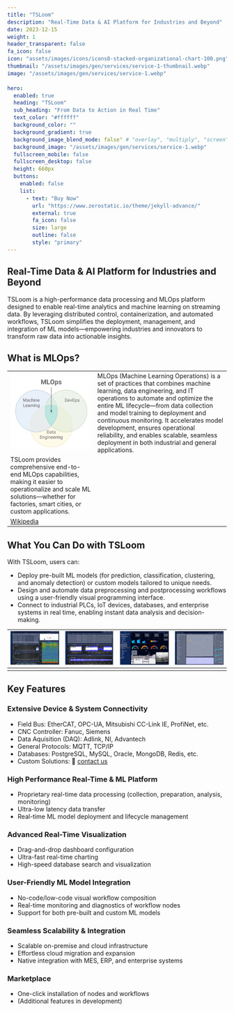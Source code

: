 ```yaml
---
title: "TSLoom"
description: "Real-Time Data & AI Platform for Industries and Beyond"
date: 2023-12-15
weight: 1
header_transparent: false
fa_icon: false
icon: "assets/images/icons/icons8-stacked-organizational-chart-100.png"
thumbnail: "/assets/images/gen/services/service-1-thumbnail.webp"
image: "/assets/images/gen/services/service-1.webp"

hero:
  enabled: true
  heading: "TSLoom"
  sub_heading: "From Data to Action in Real Time"
  text_color: "#ffffff"
  background_color: ""
  background_gradient: true
  background_image_blend_mode: false" # "overlay", "multiply", "screen"
  background_image: "/assets/images/gen/services/service-1.webp"
  fullscreen_mobile: false
  fullscreen_desktop: false
  height: 660px
  buttons:
    enabled: false
    list:
      - text: "Buy Now"
        url: "https://www.zerostatic.io/theme/jekyll-advance/"
        external: true
        fa_icon: false
        size: large
        outline: false
        style: "primary"
---
```


## Real-Time Data & AI Platform for Industries and Beyond
 
TSLoom is a high-performance data processing and MLOps platform designed to enable real-time analytics and machine learning on streaming data. By leveraging distributed control, containerization, and automated workflows, TSLoom simplifies the deployment, management, and integration of ML models—empowering industries and innovators to transform raw data into actionable insights.

## What is MLOps?

|||
|:---|:---|
|<img alt="MLOps" src="/assets/images/gen/services/mlops.webp" width="300"/>|MLOps (Machine Learning Operations) is a set of practices that combines machine learning, data engineering, and IT operations to automate and optimize the entire ML lifecycle—from data collection and model training to deployment and continuous monitoring. It accelerates model development, ensures operational reliability, and enables scalable, seamless deployment in both industrial and general applications.
TSLoom provides comprehensive end-to-end MLOps capabilities, making it easier to operationalize and scale ML solutions—whether for factories, smart cities, or custom applications.|
|[Wikipedia](https://en.wikipedia.org/wiki/MLOps)| |

<!--{% include framework/shortcodes/figure.html src="/assets/images/gen/content/content-1.webp" title="Steve Francia" caption="Designing in Figma" alt="Photo of designing a website in Figma" link="https://figma.com" target="_blank" %}-->

## What You Can Do with TSLoom

With TSLoom, users can:
- Deploy pre-built ML models (for prediction, classification, clustering, and anomaly detection) or custom models tailored to unique needs.
- Design and automate data preprocessing and postprocessing workflows using a user-friendly visual programming interface.
- Connect to industrial PLCs, IoT devices, databases, and enterprise systems in real time, enabling instant data analysis and decision-making.   

|<img src="/assets/images/gen/services/tsloom1.webp" width="200">|<img src="/assets/images/gen/services/tsloom2.webp" width="200">|<img src="/assets/images/gen/services/tsloom3.webp" width="200">|<img src="/assets/images/gen/services/tsloom4.webp" width="200">|
|---|---|---|---|
|||||

## Key Features

### Extensive Device & System Connectivity
- Field Bus: EtherCAT, OPC-UA, Mitsubishi CC-Link IE, ProfiNet, etc.
- CNC Controller: Fanuc, Siemens
- Data Aquisition (DAQ): Adlink, NI, Advantech
- General Protocols: MQTT, TCP/IP
- Databases: PostgreSQL, MySQL, Oracle, MongoDB, Redis, etc.
- Custom Solutions: 📩 [contact us](mailto:info@vcanus.com)

### High Performance Real-Time & ML Platform
- Proprietary real-time data processing (collection, preparation, analysis, monitoring)
- Ultra-low latency data transfer
- Real-time ML model deployment and lifecycle management

### Advanced Real-Time Visualization
- Drag-and-drop dashboard configuration
- Ultra-fast real-time charting
- High-speed database search and visualization

### User-Friendly ML Model Integration
- No-code/low-code visual workflow composition
- Real-time monitoring and diagnostics of workflow nodes
- Support for both pre-built and custom ML models

### Seamless Scalability & Integration
- Scalable on-premise and cloud infrastructure
- Effortless cloud migration and expansion
- Native integration with MES, ERP, and enterprise systems

### Marketplace
- One-click installation of nodes and workflows
- (Additional features in development)


<!--{% include framework/shortcodes/youtube.html id='2M6dJ2Uynhg' %}-->


